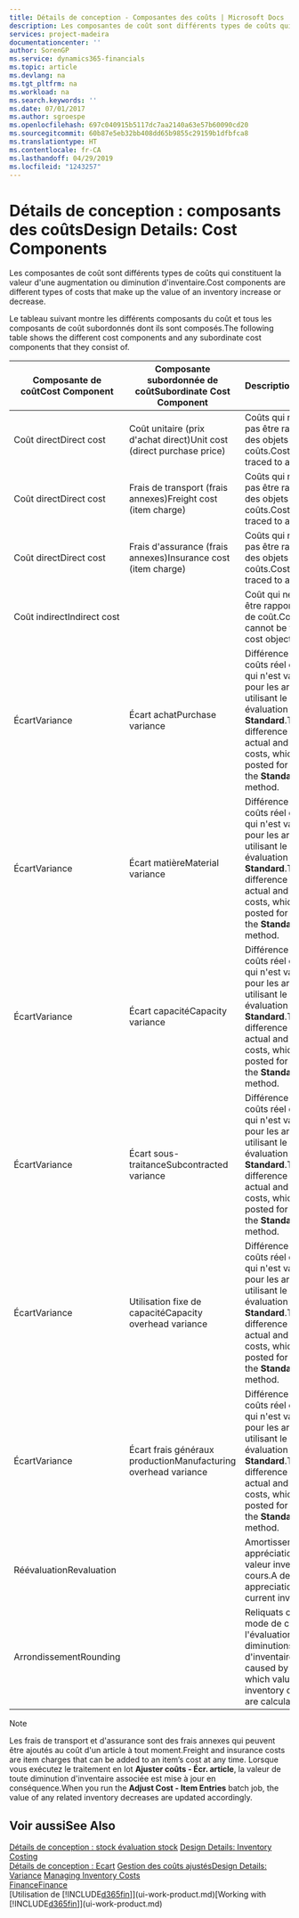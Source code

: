 ```yaml
---
title: Détails de conception - Composantes des coûts | Microsoft Docs
description: Les composantes de coût sont différents types de coûts qui constituent la valeur d'une augmentation ou diminution d'inventaire.
services: project-madeira
documentationcenter: ''
author: SorenGP
ms.service: dynamics365-financials
ms.topic: article
ms.devlang: na
ms.tgt_pltfrm: na
ms.workload: na
ms.search.keywords: ''
ms.date: 07/01/2017
ms.author: sgroespe
ms.openlocfilehash: 697c040915b5117dc7aa2140a63e57b60090cd20
ms.sourcegitcommit: 60b87e5eb32bb408dd65b9855c29159b1dfbfca8
ms.translationtype: HT
ms.contentlocale: fr-CA
ms.lasthandoff: 04/29/2019
ms.locfileid: "1243257"
---
```

# <a name="design-details-cost-components"></a><span data-ttu-id="9d567-103">Détails de conception : composants des coûts</span><span class="sxs-lookup"><span data-stu-id="9d567-103">Design Details: Cost Components</span></span>
<span data-ttu-id="9d567-104">Les composantes de coût sont différents types de coûts qui constituent la valeur d'une augmentation ou diminution d'inventaire.</span><span class="sxs-lookup"><span data-stu-id="9d567-104">Cost components are different types of costs that make up the value of an inventory increase or decrease.</span></span>  

 <span data-ttu-id="9d567-105">Le tableau suivant montre les différents composants du coût et tous les composants de coût subordonnés dont ils sont composés.</span><span class="sxs-lookup"><span data-stu-id="9d567-105">The following table shows the different cost components and any subordinate cost components that they consist of.</span></span>  

|<span data-ttu-id="9d567-106">Composante de coût</span><span class="sxs-lookup"><span data-stu-id="9d567-106">Cost Component</span></span>|<span data-ttu-id="9d567-107">Composante subordonnée de coût</span><span class="sxs-lookup"><span data-stu-id="9d567-107">Subordinate Cost Component</span></span>|<span data-ttu-id="9d567-108">Description</span><span class="sxs-lookup"><span data-stu-id="9d567-108">Description</span></span>|  
|--------------------|--------------------------------|---------------------------------------|  
|<span data-ttu-id="9d567-109">Coût direct</span><span class="sxs-lookup"><span data-stu-id="9d567-109">Direct cost</span></span>|<span data-ttu-id="9d567-110">Coût unitaire (prix d'achat direct)</span><span class="sxs-lookup"><span data-stu-id="9d567-110">Unit cost (direct purchase price)</span></span>|<span data-ttu-id="9d567-111">Coûts qui ne peuvent pas être rapportés à des objets de coûts.</span><span class="sxs-lookup"><span data-stu-id="9d567-111">Cost that can be traced to a cost object.</span></span>|  
|<span data-ttu-id="9d567-112">Coût direct</span><span class="sxs-lookup"><span data-stu-id="9d567-112">Direct cost</span></span>|<span data-ttu-id="9d567-113">Frais de transport (frais annexes)</span><span class="sxs-lookup"><span data-stu-id="9d567-113">Freight cost (item charge)</span></span>|<span data-ttu-id="9d567-114">Coûts qui ne peuvent pas être rapportés à des objets de coûts.</span><span class="sxs-lookup"><span data-stu-id="9d567-114">Cost that can be traced to a cost object.</span></span>|  
|<span data-ttu-id="9d567-115">Coût direct</span><span class="sxs-lookup"><span data-stu-id="9d567-115">Direct cost</span></span>|<span data-ttu-id="9d567-116">Frais d'assurance (frais annexes)</span><span class="sxs-lookup"><span data-stu-id="9d567-116">Insurance cost (item charge)</span></span>|<span data-ttu-id="9d567-117">Coûts qui ne peuvent pas être rapportés à des objets de coûts.</span><span class="sxs-lookup"><span data-stu-id="9d567-117">Cost that can be traced to a cost object.</span></span>|  
|<span data-ttu-id="9d567-118">Coût indirect</span><span class="sxs-lookup"><span data-stu-id="9d567-118">Indirect cost</span></span>||<span data-ttu-id="9d567-119">Coût qui ne peut pas être rapporté à un objet de coût.</span><span class="sxs-lookup"><span data-stu-id="9d567-119">Cost that cannot be traced to a cost object.</span></span>|  
|<span data-ttu-id="9d567-120">Écart</span><span class="sxs-lookup"><span data-stu-id="9d567-120">Variance</span></span>|<span data-ttu-id="9d567-121">Écart achat</span><span class="sxs-lookup"><span data-stu-id="9d567-121">Purchase variance</span></span>|<span data-ttu-id="9d567-122">Différence entre les coûts réel et standard, qui n'est validée que pour les articles utilisant le mode évaluation stock **Standard**.</span><span class="sxs-lookup"><span data-stu-id="9d567-122">The difference between actual and standard costs, which is only posted for items using the **Standard** costing method.</span></span>|  
|<span data-ttu-id="9d567-123">Écart</span><span class="sxs-lookup"><span data-stu-id="9d567-123">Variance</span></span>|<span data-ttu-id="9d567-124">Écart matière</span><span class="sxs-lookup"><span data-stu-id="9d567-124">Material variance</span></span>|<span data-ttu-id="9d567-125">Différence entre les coûts réel et standard, qui n'est validée que pour les articles utilisant le mode évaluation stock **Standard**.</span><span class="sxs-lookup"><span data-stu-id="9d567-125">The difference between actual and standard costs, which is only posted for items using the **Standard** costing method.</span></span>|  
|<span data-ttu-id="9d567-126">Écart</span><span class="sxs-lookup"><span data-stu-id="9d567-126">Variance</span></span>|<span data-ttu-id="9d567-127">Écart capacité</span><span class="sxs-lookup"><span data-stu-id="9d567-127">Capacity variance</span></span>|<span data-ttu-id="9d567-128">Différence entre les coûts réel et standard, qui n'est validée que pour les articles utilisant le mode évaluation stock **Standard**.</span><span class="sxs-lookup"><span data-stu-id="9d567-128">The difference between actual and standard costs, which is only posted for items using the **Standard** costing method.</span></span>|  
|<span data-ttu-id="9d567-129">Écart</span><span class="sxs-lookup"><span data-stu-id="9d567-129">Variance</span></span>|<span data-ttu-id="9d567-130">Écart sous-traitance</span><span class="sxs-lookup"><span data-stu-id="9d567-130">Subcontracted variance</span></span>|<span data-ttu-id="9d567-131">Différence entre les coûts réel et standard, qui n'est validée que pour les articles utilisant le mode évaluation stock **Standard**.</span><span class="sxs-lookup"><span data-stu-id="9d567-131">The difference between actual and standard costs, which is only posted for items using the **Standard** costing method.</span></span>|  
|<span data-ttu-id="9d567-132">Écart</span><span class="sxs-lookup"><span data-stu-id="9d567-132">Variance</span></span>|<span data-ttu-id="9d567-133">Utilisation fixe de capacité</span><span class="sxs-lookup"><span data-stu-id="9d567-133">Capacity overhead variance</span></span>|<span data-ttu-id="9d567-134">Différence entre les coûts réel et standard, qui n'est validée que pour les articles utilisant le mode évaluation stock **Standard**.</span><span class="sxs-lookup"><span data-stu-id="9d567-134">The difference between actual and standard costs, which is only posted for items using the **Standard** costing method.</span></span>|  
|<span data-ttu-id="9d567-135">Écart</span><span class="sxs-lookup"><span data-stu-id="9d567-135">Variance</span></span>|<span data-ttu-id="9d567-136">Écart frais généraux production</span><span class="sxs-lookup"><span data-stu-id="9d567-136">Manufacturing overhead variance</span></span>|<span data-ttu-id="9d567-137">Différence entre les coûts réel et standard, qui n'est validée que pour les articles utilisant le mode évaluation stock **Standard**.</span><span class="sxs-lookup"><span data-stu-id="9d567-137">The difference between actual and standard costs, which is only posted for items using the **Standard** costing method.</span></span>|  
|<span data-ttu-id="9d567-138">Réévaluation</span><span class="sxs-lookup"><span data-stu-id="9d567-138">Revaluation</span></span>||<span data-ttu-id="9d567-139">Amortissement ou appréciation de la valeur inventaire en cours.</span><span class="sxs-lookup"><span data-stu-id="9d567-139">A depreciation or appreciation of the current inventory value.</span></span>|  
|<span data-ttu-id="9d567-140">Arrondissement</span><span class="sxs-lookup"><span data-stu-id="9d567-140">Rounding</span></span>||<span data-ttu-id="9d567-141">Reliquats créés par le mode de calcul de l'évaluation des diminutions d'inventaire.</span><span class="sxs-lookup"><span data-stu-id="9d567-141">Residuals caused by the way in which valuation of inventory decreases are calculated.</span></span>|  

> [!NOTE]  
>  <span data-ttu-id="9d567-142">Les frais de transport et d'assurance sont des frais annexes qui peuvent être ajoutés au coût d'un article à tout moment.</span><span class="sxs-lookup"><span data-stu-id="9d567-142">Freight and insurance costs are item charges that can be added to an item’s cost at any time.</span></span> <span data-ttu-id="9d567-143">Lorsque vous exécutez le traitement en lot **Ajuster coûts - Écr. article**, la valeur de toute diminution d'inventaire associée est mise à jour en conséquence.</span><span class="sxs-lookup"><span data-stu-id="9d567-143">When you run the **Adjust Cost - Item Entries** batch job, the value of any related inventory decreases are updated accordingly.</span></span>  

## <a name="see-also"></a><span data-ttu-id="9d567-144">Voir aussi</span><span class="sxs-lookup"><span data-stu-id="9d567-144">See Also</span></span>  
 <span data-ttu-id="9d567-145">[Détails de conception : stock évaluation stock](design-details-inventory-costing.md) </span><span class="sxs-lookup"><span data-stu-id="9d567-145">[Design Details: Inventory Costing](design-details-inventory-costing.md) </span></span>  
 <span data-ttu-id="9d567-146">[Détails de conception : Ecart](design-details-variance.md) [Gestion des coûts ajustés](finance-manage-inventory-costs.md)</span><span class="sxs-lookup"><span data-stu-id="9d567-146">[Design Details: Variance](design-details-variance.md) [Managing Inventory Costs](finance-manage-inventory-costs.md)</span></span>  
 [<span data-ttu-id="9d567-147">Finance</span><span class="sxs-lookup"><span data-stu-id="9d567-147">Finance</span></span>](finance.md)  
 <span data-ttu-id="9d567-148">[Utilisation de [!INCLUDE[d365fin](includes/d365fin_md.md)]](ui-work-product.md)</span><span class="sxs-lookup"><span data-stu-id="9d567-148">[Working with [!INCLUDE[d365fin](includes/d365fin_md.md)]](ui-work-product.md)</span></span>  
